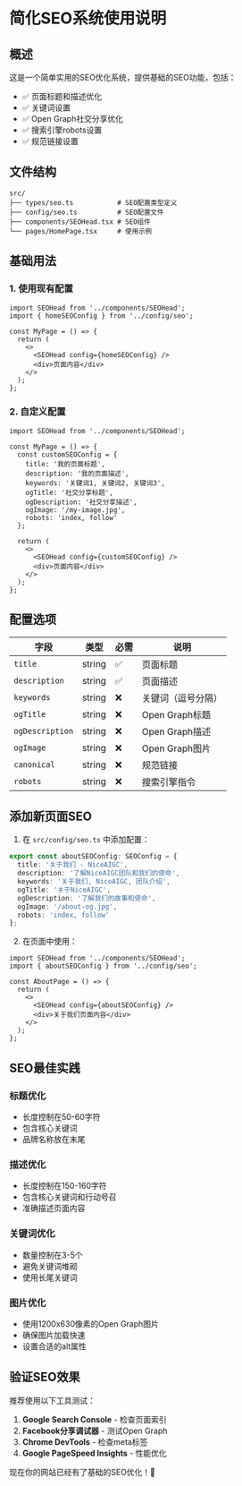 # 简化SEO系统使用说明

## 概述

这是一个简单实用的SEO优化系统，提供基础的SEO功能，包括：

- ✅ 页面标题和描述优化
- ✅ 关键词设置
- ✅ Open Graph社交分享优化
- ✅ 搜索引擎robots设置
- ✅ 规范链接设置

## 文件结构

```
src/
├── types/seo.ts           # SEO配置类型定义
├── config/seo.ts          # SEO配置文件
├── components/SEOHead.tsx # SEO组件
└── pages/HomePage.tsx     # 使用示例
```

## 基础用法

### 1. 使用现有配置

```tsx
import SEOHead from '../components/SEOHead';
import { homeSEOConfig } from '../config/seo';

const MyPage = () => {
  return (
    <>
      <SEOHead config={homeSEOConfig} />
      <div>页面内容</div>
    </>
  );
};
```

### 2. 自定义配置

```tsx
import SEOHead from '../components/SEOHead';

const MyPage = () => {
  const customSEOConfig = {
    title: '我的页面标题',
    description: '我的页面描述',
    keywords: '关键词1, 关键词2, 关键词3',
    ogTitle: '社交分享标题',
    ogDescription: '社交分享描述',
    ogImage: '/my-image.jpg',
    robots: 'index, follow'
  };

  return (
    <>
      <SEOHead config={customSEOConfig} />
      <div>页面内容</div>
    </>
  );
};
```

## 配置选项

| 字段 | 类型 | 必需 | 说明 |
|------|------|------|------|
| `title` | string | ✅ | 页面标题 |
| `description` | string | ✅ | 页面描述 |
| `keywords` | string | ❌ | 关键词（逗号分隔） |
| `ogTitle` | string | ❌ | Open Graph标题 |
| `ogDescription` | string | ❌ | Open Graph描述 |
| `ogImage` | string | ❌ | Open Graph图片 |
| `canonical` | string | ❌ | 规范链接 |
| `robots` | string | ❌ | 搜索引擎指令 |

## 添加新页面SEO

1. 在 `src/config/seo.ts` 中添加配置：

```typescript
export const aboutSEOConfig: SEOConfig = {
  title: '关于我们 - NiceAIGC',
  description: '了解NiceAIGC团队和我们的使命',
  keywords: '关于我们, NiceAIGC, 团队介绍',
  ogTitle: '关于NiceAIGC',
  ogDescription: '了解我们的故事和使命',
  ogImage: '/about-og.jpg',
  robots: 'index, follow'
};
```

2. 在页面中使用：

```tsx
import SEOHead from '../components/SEOHead';
import { aboutSEOConfig } from '../config/seo';

const AboutPage = () => {
  return (
    <>
      <SEOHead config={aboutSEOConfig} />
      <div>关于我们页面内容</div>
    </>
  );
};
```

## SEO最佳实践

### 标题优化
- 长度控制在50-60字符
- 包含核心关键词
- 品牌名称放在末尾

### 描述优化
- 长度控制在150-160字符
- 包含核心关键词和行动号召
- 准确描述页面内容

### 关键词优化
- 数量控制在3-5个
- 避免关键词堆砌
- 使用长尾关键词

### 图片优化
- 使用1200x630像素的Open Graph图片
- 确保图片加载快速
- 设置合适的alt属性

## 验证SEO效果

推荐使用以下工具测试：

1. **Google Search Console** - 检查页面索引
2. **Facebook分享调试器** - 测试Open Graph
3. **Chrome DevTools** - 检查meta标签
4. **Google PageSpeed Insights** - 性能优化

现在你的网站已经有了基础的SEO优化！🚀 